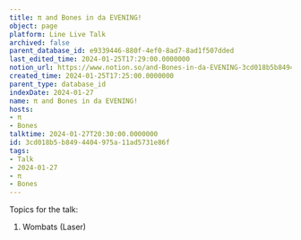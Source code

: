 ```yaml
---
title: π and Bones in da EVENING!
object: page
platform: Line Live Talk
archived: false
parent_database_id: e9339446-880f-4ef0-8ad7-8ad1f507dded
last_edited_time: 2024-01-25T17:29:00.0000000
notion_url: https://www.notion.so/and-Bones-in-da-EVENING-3cd018b5b8494404975a11ad5731e86f
created_time: 2024-01-25T17:25:00.0000000
parent_type: database_id
indexDate: 2024-01-27
name: π and Bones in da EVENING!
hosts:
- π
- Bones
talktime: 2024-01-27T20:30:00.0000000
id: 3cd018b5-b849-4404-975a-11ad5731e86f
tags:
- Talk
- 2024-01-27
- π
- Bones
---
```


Topics for the talk:
1. Wombats (Laser)

























